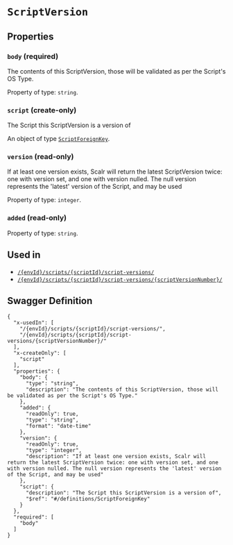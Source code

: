 # `ScriptVersion` #







## Properties ##

### `body` (required) ###

The contents of this ScriptVersion, those will be validated as per the Script's OS Type.


Property of type: `string`.




### `script` (create-only) ###

The Script this ScriptVersion is a version of


An object of type [`ScriptForeignKey`](./../definitions/ScriptForeignKey.mkd).



### `version` (read-only) ###

If at least one version exists, Scalr will return the latest ScriptVersion twice: one with version set, and one with version nulled. The null version represents the 'latest' version of the Script, and may be used


Property of type: `integer`.




### `added` (read-only) ###




Property of type: `string`.






## Used in ##

  + [`/{envId}/scripts/{scriptId}/script-versions/`](./../rest/api/user/v1/{envId}/scripts/{scriptId}/script-versions/)
  + [`/{envId}/scripts/{scriptId}/script-versions/{scriptVersionNumber}/`](./../rest/api/user/v1/{envId}/scripts/{scriptId}/script-versions/{scriptVersionNumber}/)

## Swagger Definition ##

    {
      "x-usedIn": [
        "/{envId}/scripts/{scriptId}/script-versions/", 
        "/{envId}/scripts/{scriptId}/script-versions/{scriptVersionNumber}/"
      ], 
      "x-createOnly": [
        "script"
      ], 
      "properties": {
        "body": {
          "type": "string", 
          "description": "The contents of this ScriptVersion, those will be validated as per the Script's OS Type."
        }, 
        "added": {
          "readOnly": true, 
          "type": "string", 
          "format": "date-time"
        }, 
        "version": {
          "readOnly": true, 
          "type": "integer", 
          "description": "If at least one version exists, Scalr will return the latest ScriptVersion twice: one with version set, and one with version nulled. The null version represents the 'latest' version of the Script, and may be used"
        }, 
        "script": {
          "description": "The Script this ScriptVersion is a version of", 
          "$ref": "#/definitions/ScriptForeignKey"
        }
      }, 
      "required": [
        "body"
      ]
    }
